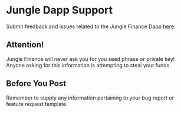# Jungle Dapp Support

Submit feedback and issues related to the Jungle Finance Dapp [here](https://github.com/Jungle-Finance/dapp-suppot/issues).

## Attention!

Jungle Finance will never ask you for you seed phrase or private key! Anyone asking for this information is attempting to steal your funds.

## Before You Post

Remember to supply any information pertaining to your bug report or feature request template. 

